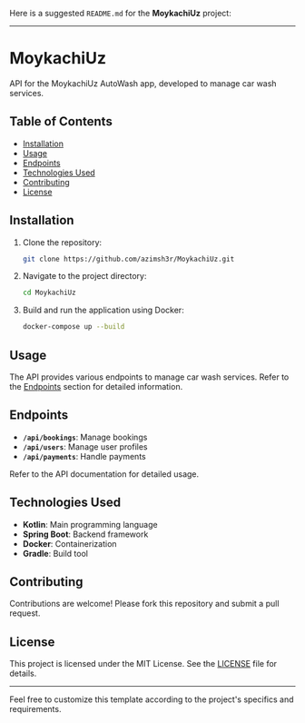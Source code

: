 Here is a suggested `README.md` for the **MoykachiUz** project:

---

# MoykachiUz

API for the MoykachiUz AutoWash app, developed to manage car wash services.

## Table of Contents

- [Installation](#installation)
- [Usage](#usage)
- [Endpoints](#endpoints)
- [Technologies Used](#technologies-used)
- [Contributing](#contributing)
- [License](#license)

## Installation

1. Clone the repository:
   ```sh
   git clone https://github.com/azimsh3r/MoykachiUz.git
   ```
2. Navigate to the project directory:
   ```sh
   cd MoykachiUz
   ```
3. Build and run the application using Docker:
   ```sh
   docker-compose up --build
   ```

## Usage

The API provides various endpoints to manage car wash services. Refer to the [Endpoints](#endpoints) section for detailed information.

## Endpoints

- **`/api/bookings`**: Manage bookings
- **`/api/users`**: Manage user profiles
- **`/api/payments`**: Handle payments

Refer to the API documentation for detailed usage.

## Technologies Used

- **Kotlin**: Main programming language
- **Spring Boot**: Backend framework
- **Docker**: Containerization
- **Gradle**: Build tool

## Contributing

Contributions are welcome! Please fork this repository and submit a pull request.

## License

This project is licensed under the MIT License. See the [LICENSE](LICENSE) file for details.

---

Feel free to customize this template according to the project's specifics and requirements.
